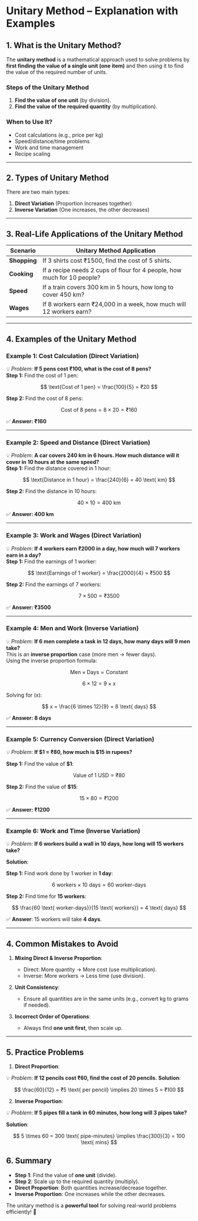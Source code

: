 # **Unitary Method – Explanation with Examples**

## **1. What is the Unitary Method?**

The **unitary method** is a mathematical approach used to solve problems by **first finding the value of a single unit (one item)** and then using it to find the value of the required number of units.

### **Steps of the Unitary Method**

1. **Find the value of one unit** (by division).
2. **Find the value of the required quantity** (by multiplication).

### **When to Use It?**

- Cost calculations (e.g., price per kg)
- Speed/distance/time problems
- Work and time management
- Recipe scaling

---

## **2. Types of Unitary Method**

There are two main types:

1. **Direct Variation** (Proportion increases together)
2. **Inverse Variation** (One increases, the other decreases)

---

## **3. Real-Life Applications of the Unitary Method**

| **Scenario** | **Unitary Method Application**                                          |
| ------------ | ----------------------------------------------------------------------- |
| **Shopping** | If 3 shirts cost ₹1500, find the cost of 5 shirts.                      |
| **Cooking**  | If a recipe needs 2 cups of flour for 4 people, how much for 10 people? |
| **Speed**    | If a train covers 300 km in 5 hours, how long to cover 450 km?          |
| **Wages**    | If 8 workers earn ₹24,000 in a week, how much will 12 workers earn?     |

---

## **4. Examples of the Unitary Method**

### **Example 1: Cost Calculation (Direct Variation)**

💡 _Problem_: **If 5 pens cost ₹100, what is the cost of 8 pens?**  
**Step 1:** Find the cost of 1 pen:

$$
\text{Cost of 1 pen} = \frac{100}{5} = ₹20
$$

**Step 2:** Find the cost of 8 pens:

$$
\text{Cost of 8 pens} = 8 \times 20 = ₹160
$$

✅ **Answer: ₹160**

---

### **Example 2: Speed and Distance (Direct Variation)**

💡 _Problem_: **A car covers 240 km in 6 hours. How much distance will it cover in 10 hours at the same speed?**  
**Step 1:** Find the distance covered in 1 hour:

$$
\text{Distance in 1 hour} = \frac{240}{6} = 40 \text{ km}
$$

**Step 2:** Find the distance in 10 hours:

$$
40 \times 10 = 400 \text{ km}
$$

✅ **Answer: 400 km**

---

### **Example 3: Work and Wages (Direct Variation)**

💡 _Problem_: **If 4 workers earn ₹2000 in a day, how much will 7 workers earn in a day?**  
**Step 1:** Find the earnings of 1 worker:

$$
\text{Earnings of 1 worker} = \frac{2000}{4} = ₹500
$$

**Step 2:** Find the earnings of 7 workers:

$$
7 \times 500 = ₹3500
$$

✅ **Answer: ₹3500**

---

### **Example 4: Men and Work (Inverse Variation)**

💡 _Problem_: **If 6 men complete a task in 12 days, how many days will 9 men take?**  
This is an **inverse proportion** case (more men → fewer days).  
Using the inverse proportion formula:

$$
\text{Men} \times \text{Days} = \text{Constant}
$$

$$
6 \times 12 = 9 \times x
$$

Solving for \(x\):

$$
x = \frac{6 \times 12}{9} = 8 \text{ days}
$$

✅ **Answer: 8 days**

---

### **Example 5: Currency Conversion (Direct Variation)**

💡 _Problem_: **If $1 = ₹80, how much is $15 in rupees?**

**Step 1:** Find the value of **$1**:

$$
\text{Value of } 1\text{ USD} = ₹80
$$

**Step 2:** Find the value of **$15**:

$$
15 \times 80 = ₹1200
$$

✅ **Answer: ₹1200**

---

### **Example 6: Work and Time (Inverse Variation)**

💡 _Problem_: **If 6 workers build a wall in 10 days, how long will 15 workers take?**

**Solution**:

**Step 1:** Find work done by 1 worker in **1 day**:

$$
6 \text{ workers} \times 10 \text{ days} = 60 \text{ worker-days}
$$

**Step 2:** Find time for **15 workers**:

$$
\frac{60 \text{ worker-days}}{15 \text{ workers}} = 4 \text{ days}
$$

✅ **Answer**: 15 workers will take **4 days**.

---

## **4. Common Mistakes to Avoid**

1. **Mixing Direct & Inverse Proportion**:

   - Direct: More quantity → More cost (use multiplication).
   - Inverse: More workers → Less time (use division).

2. **Unit Consistency**:

   - Ensure all quantities are in the same units (e.g., convert kg to grams if needed).

3. **Incorrect Order of Operations**:
   - Always find **one unit first**, then scale up.

---

## **5. Practice Problems**

1. **Direct Proportion**:

💡 _Problem_: **If 12 pencils cost ₹60, find the cost of 20 pencils.**
**Solution**:

$$
\frac{60}{12} = ₹5 \text{ per pencil} \implies 20 \times 5 = ₹100
$$

2. **Inverse Proportion**:

💡 _Problem_: **If 5 pipes fill a tank in 60 minutes, how long will 3 pipes take?**

**Solution**:

$$
5 \times 60 = 300 \text{ pipe-minutes} \implies \frac{300}{3} = 100 \text{ mins}
$$

## **6. Summary**

- **Step 1**: Find the value of **one unit** (divide).
- **Step 2**: Scale up to the required quantity (multiply).
- **Direct Proportion**: Both quantities increase/decrease together.
- **Inverse Proportion**: One increases while the other decreases.

The unitary method is a **powerful tool** for solving real-world problems efficiently! 🚀
